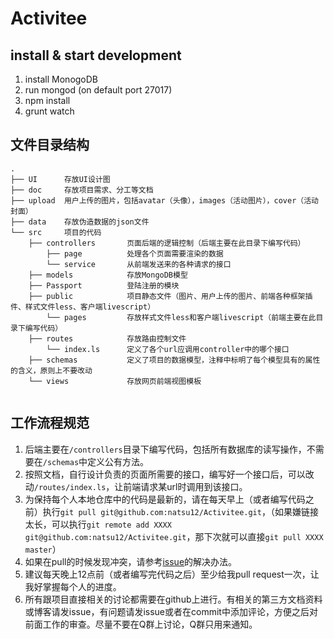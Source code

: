 # Activitee

## install & start development
1. install MonogoDB
2. run mongod (on default port 27017)
3. npm install
4. grunt watch

## 文件目录结构
```
.
├── UI      存放UI设计图
├── doc     存放项目需求、分工等文档
├── upload  用户上传的图片，包括avatar（头像），images（活动图片），cover（活动封面）
├── data    存放伪造数据的json文件
└── src     项目的代码
    ├── controllers       页面后端的逻辑控制（后端主要在此目录下编写代码）
        ├── page          处理各个页面需要渲染的数据
        └── service       从前端发送来的各种请求的接口
    ├── models            存放MongoDB模型
    ├── Passport          登陆注册的模块
    ├── public            项目静态文件（图片、用户上传的图片、前端各种框架插件、样式文件less、客户端livescript）
        └── pages         存放样式文件less和客户端livescript（前端主要在此目录下编写代码）
    ├── routes            存放路由控制文件
        └── index.ls      定义了各个url应调用controller中的哪个接口
    ├── schemas           定义了项目的数据模型，注释中标明了每个模型具有的属性的含义，原则上不要改动
    └── views             存放网页前端视图模板
    
```

## 工作流程规范
1. 后端主要在`/controllers`目录下编写代码，包括所有数据库的读写操作，不需要在`/schemas`中定义公有方法。
2. 按照文档，自行设计负责的页面所需要的接口，编写好一个接口后，可以改动`/routes/index.ls`，让前端请求某url时调用到该接口。
3. 为保持每个人本地仓库中的代码是最新的，请在每天早上（或者编写代码之前）执行`git pull git@github.com:natsu12/Activitee.git`，（如果嫌链接太长，可以执行`git remote add XXXX git@github.com:natsu12/Activitee.git`，那下次就可以直接`git pull XXXX master`）
4. 如果在pull的时候发现冲突，请参考[issue](https://github.com/natsu12/Activitee/issues/4)的解决办法。
5. 建议每天晚上12点前（或者编写完代码之后）至少给我pull request一次，让我好掌握每个人的进度。
6. 所有跟项目直接相关的讨论都需要在github上进行。有相关的第三方文档资料或博客请发issue，有问题请发issue或者在commit中添加评论，方便之后对前面工作的审查。尽量不要在Q群上讨论，Q群只用来通知。
